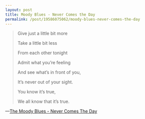 ```yaml
---
layout: post
title: Moody Blues - Never Comes the Day
permalink: /post/19586075062/moody-blues-never-comes-the-day 
---
```


<blockquote>Give just a little bit more<br/>

Take a little bit less<br/>

From each other tonight<br/>

Admit what you&#8217;re feeling<br/>

And see what&#8217;s in front of you,<br/>

It&#8217;s never out of your sight.<br/>

You know it&#8217;s true,<br/>

We all know that it&#8217;s true.</blockquote>&#8212;<a href="http://rd.io/x/QOmoK2i7pA" title="Song on Rdio" target="_blank">The Moody Blues - Never Comes The Day</a>
